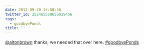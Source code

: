 ```yaml
---
date: 2012-09-30 13:50:56
twitter_id: 252465568656019456
tags:
  - goodbyePonds
title: ''
---
```


<!-- Tweet at https://twitter.com/statuses/252462781729738754 is either deleted or protected. -->

[@altonbrown](https://twitter.com/altonbrown) thanks, we needed that over here. [#goodbyePonds](https://twitter.com/hashtag/goodbyePonds)
